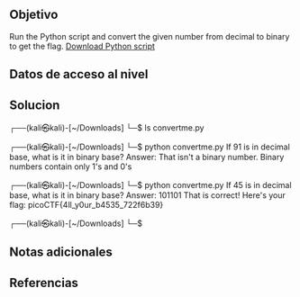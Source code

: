 ## Objetivo
Run the Python script and convert the given number from decimal to binary to get the flag. [Download Python script](https://artifacts.picoctf.net/c/24/convertme.py)
## Datos de acceso al nivel
## Solucion
┌──(kali㉿kali)-[~/Downloads]
└─$ ls
convertme.py
                                                                             
┌──(kali㉿kali)-[~/Downloads]
└─$ python convertme.py 
If 91 is in decimal base, what is it in binary base?
Answer: 
That isn't a binary number. Binary numbers contain only 1's and 0's
                                                                             
┌──(kali㉿kali)-[~/Downloads]
└─$ python convertme.py
If 45 is in decimal base, what is it in binary base?
Answer: 101101
That is correct! Here's your flag: picoCTF{4ll_y0ur_b4535_722f6b39}
                                                                             
┌──(kali㉿kali)-[~/Downloads]
└─$ 

## Notas adicionales

## Referencias
